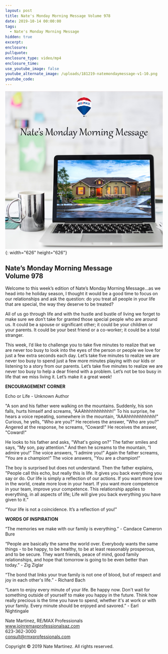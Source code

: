 ```yaml
---
layout: post
title: Nate's Monday Morning Message Volume 978
date: 2019-10-14 00:00:00
tags:
  - Nate's Monday Morning Message
hidden: true
excerpt:
enclosure:
pullquote:
enclosure_type: video/mp4
enclosure_time:
use_youtube_image: false
youtube_alternate_image: /uploads/181219-natemondaymessage-v1-10.png
youtube_code:
---
```


![](/uploads/181219-natemondaymessage-v1-10.png){: width="626" height="626"}

## **Nate’s Monday Morning Message<br>Volume 978**

Welcome to this week’s edition of Nate’s Monday Morning Message…as we head into he holiday season, I thought it would be a good time to focus on our relationships and ask the question: do you treat all people in your life that are special, the way they deserve to be treated?

All of us go through life and with the hustle and bustle of living we forget to make sure we don’t take for granted those special people who are around us. It could be a spouse or significant other; it could be your children or your parents. It could be your best friend or a co-worker; it could be a total stranger.&nbsp;

This week, I’d like to challenge you to take five minutes to realize that we are never too busy to look into the eyes of the person or people we love for just a few extra seconds each day. Let’s take five minutes to realize we are never too busy to spend just a few more minutes playing with our kids or listening to a story from our parents. Let’s take five minutes to realize we are never too busy to help a dear friend with a problem. Let’s not be too busy in life that we miss living it. Let’s make it a great week\!

**ENCOURAGEMENT CORNER**

Echo or Life - Unknown Author

"A son and his father were walking on the mountains. Suddenly, his son falls, hurts himself and screams, “AAAhhhhhhhhhhh\!” To his surprise, he hears a voice repeating, somewhere in the mountain, “AAAhhhhhhhhhhh\!" Curious, he yells, "Who are you?” He receives the answer, "Who are you?” Angered at the response, he screams, “Coward\!" He receives the answer, "Coward\!"

He looks to his father and asks, "What's going on?” The father smiles and says, "My son, pay attention.” And then he screams to the mountain, “I admire you\!” The voice answers, “I admire you\!” Again the father screams, "You are a champion\!” The voice answers, "You are a champion\!”&nbsp;

The boy is surprised but does not understand. Then the father explains, "People call this echo, but really this is life. It gives you back everything you say or do. Our life is simply a reflection of our actions. If you want more love in the world, create more love in your heart. If you want more competence in your team, improve your competence. This relationship applies to everything, in all aspects of life; Life will give you back everything you have given to it.”

“Your life is not a coincidence. It’s a reflection of you\!"

**WORDS OF INSPIRATION**

“The memories we make with our family is everything.” - Candace Cameron Bure

“People are basically the same the world over. Everybody wants the same things - to be happy, to be healthy, to be at least reasonably prosperous, and to be secure. They want friends, peace of mind, good family relationships, and hope that tomorrow is going to be even better than today.” - Zig Ziglar

“The bond that links your true family is not one of blood, but of respect and joy in each other's life.” - Richard Bach

“Learn to enjoy every minute of your life. Be happy now. Don't wait for something outside of yourself to make you happy in the future. Think how really precious is the time you have to spend, whether it's at work or with your family. Every minute should be enjoyed and savored.” - Earl Nightingale

Nate Martinez, RE/MAX Professionals<br>www.joinremaxprofessionalsaz.com<br>623-362-3000<br>consult@rmxprofessionals.com

Copyright &copy; 2019 Nate Martinez. All rights reserved.